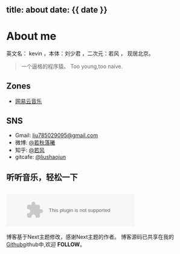 title: about
date: {{ date }}
---
# About me
英文名： kevin	，本体：刘少君 ，二次元：若风 ， 现居北京。
> 一个逼格的程序猿。
> Too young,too naive.

## Zones
-	[网易云音乐](http://music.163.com/#/user/home?id=71254210)

## SNS
- Gmail: 	[liu785029095@gmail.com](mailTo:liu785029095@gmail.com)
- 微博:		[@若秋落曦](http://www.weibo.com/u/2525006730/home)
- 知乎:		[@若风](http://www.zhihu.com/people/liu-shao-jun-14)
- gitcafe:	[@liushaojun](https://gitcafe.com/liushaojun)


## 听听音乐，轻松一下
<embed src="http://music.163.com/style/swf/widget.swf?sid=36587407&type=2&auto=0&width=320&height=66" width="340" height="86"  allowNetworking="all"></embed>
---
博客基于Next主题修改，感谢Next主题的作者。
博客源码已共享在我的[Github](https://github.com/liushaojun/liushaojun.github.io/hexo-source)github中,欢迎 **FOLLOW**。


